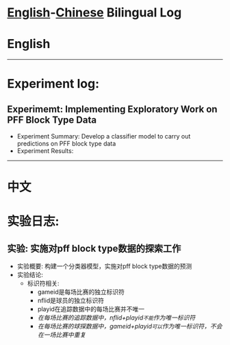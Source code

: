 # [English](#English)-[Chinese](#中文) Bilingual Log

# English
---

# Experiment log:

## Experimemt: Implementing Exploratory Work on PFF Block Type Data
- Experiment Summary: Develop a classifier model to carry out predictions on PFF block type data
- Experiment Results:
---

# 中文

# 实验日志:


## 实验: 实施对pff block type数据的探索工作
 - 实验概要: 构建一个分类器模型，实施对pff block type数据的预测
 - 实验结论:
   - 标识符相关:
     - gameid是每场比赛的独立标识符
     - nflid是球员的独立标识符
     - playid在追踪数据中的每场比赛并不唯一
     - *在每场比赛的追踪数据中，nflid+playid`不能`作为唯一标识符*
     - *在每场比赛的球探数据中，gameid+playid`可以`作为唯一标识符，不会在一场比赛中重复*



